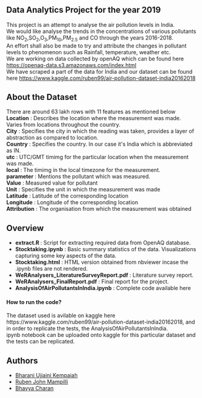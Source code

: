 ## Data Analytics Project for the year 2019

This project is an attempt to analyse the air pollution levels in India.<br>
We would like analyse the trends in the concentrations of various pollutants like NO<sub>2</sub>,SO<sub>2</sub>,O<sub>3</sub>,PM<sub>10</sub>,PM<sub>2.5</sub> and CO through the years 2016-2018.<br>
An effort shall also be made to try and attribute the changes in pollutant levels to phenomenon such as Rainfall, temperature, weather etc.<br>
We are working on data collected by openAQ which can be found here https://openaq-data.s3.amazonaws.com/index.html<br>
We have scraped a part of the data for India and our dataset can be found here https://www.kaggle.com/ruben99/air-pollution-dataset-india20162018

## About the Dataset
There are around 63 lakh rows with 11 features as mentioned below<br>
<b>Location</b> : Describes the location where the measurement was made. Varies from locations throughout the country.<br>
<b>City</b> : Specifies the city in which the reading was taken, provides a layer of abstraction as compared to location.<br>
<b>Country</b> : Specifies the country. In our case it's India which is abbreviated as IN.<br>
<b>utc</b> : UTC/GMT timimg for the particular location when the measurement was made.<br>
<b>local</b> : The timimg in the local timezone for the measurement.<br>
<b>parameter</b> : Mentions the pollutant which was measured.<br>
<b>Value</b> : Measured value for pollutant <br>
<b>Unit</b> : Specifies the unit in which the measurement was made <br>
<b>Latitude</b> : Latitude of the corresponding location<br>
<b>Longitude</b> : Longitude of the corresponding location<br>
<b>Attribution</b> : The organisation from which the measurement was obtained<br>

## Overview
<ul>
  <li><b>extract.R </b>: Script for extracting required data from OpenAQ database.</li>
  <li><b>Stocktaking.ipynb</b> : Basic summary statistics of the data. Visualizations capturing some key aspects of the data.</li>
  <li><b>Stocktaking.html</b> : HTML version obtained from nbviewer incase the .ipynb files are not rendered.</li>
  <li><b>WeRAnalysers_LiteratureSurveyReport.pdf</b> : Literature survey report.</li>
  <li><b>WeRAnalysers_FinalReport.pdf</b> : Final report for the project.</li>
  <li><b>AnalysisOfAirPollutantsInIndia.ipynb</b> : Complete code available here</li>
  
</ul>
<h4>How to run the code?</h4>
 The dataset used is avilable on kaggle here https://www.kaggle.com/ruben99/air-pollution-dataset-india20162018, and in order to replicate the tests, the AnalysisOfAirPollutantsInIndia.<br>ipynb notebook can be uploaded onto kaggle for this particular dataset and the tests can be replicated.
<h2>Authors</h2>
 <ul>
  <li><a href="https://github.com/bharaniuk">Bharani Ujjaini Kempaiah</a></li>
  <li><a href="https://github.com/rubenjohn1999">Ruben John Mampilli</a></li>
  <li><a href="https://github.com/BhavyaCharan">Bhavya Charan</a></li>
  </ul>
 
